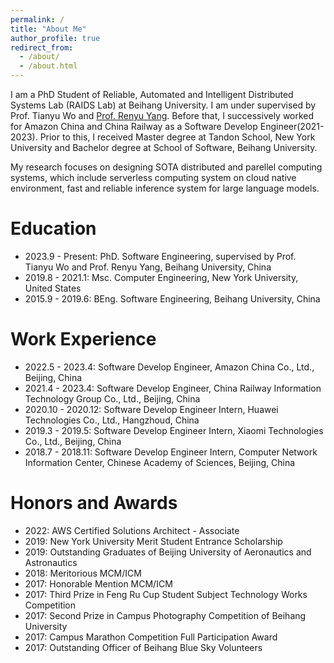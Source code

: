```yaml
---
permalink: /
title: "About Me"
author_profile: true
redirect_from: 
  - /about/
  - /about.html
---
```


I am a PhD Student of Reliable, Automated and Intelligent Distributed Systems Lab (RAIDS Lab) at Beihang University. I am under supervised by Prof. Tianyu Wo and [Prof. Renyu Yang]( href='https://yangrenyu.github.io/). Before that, I successively worked for Amazon China and China Railway as a Software Develop Engineer(2021-2023). Prior to this, I received Master degree at Tandon School, New York University and Bachelor degree at School of Software, Beihang University.

My research focuses on designing SOTA distributed and parellel computing systems, which include serverless computing system on cloud native environment, fast and reliable inference system for large language models. 

Education
======
- 2023.9 - Present: PhD. Software Engineering, supervised by Prof. Tianyu Wo and Prof. Renyu Yang, Beihang University, China   
- 2019.8 - 2021.1:  Msc. Computer Engineering, New York University, United States   
- 2015.9 - 2019.6:  BEng. Software Engineering, Beihang University, China   

Work Experience
======
- 2022.5 - 2023.4:    Software Develop Engineer, Amazon China Co., Ltd., Beijing, China
- 2021.4 - 2023.4:    Software Develop Engineer, China Railway Information Technology Group Co., Ltd., Beijing, China
- 2020.10 - 2020.12:  Software Develop Engineer Intern, Huawei Technologies Co., Ltd., Hangzhoud, China
- 2019.3 - 2019.5:    Software Develop Engineer Intern, Xiaomi Technologies Co., Ltd., Beijing, China
- 2018.7 - 2018.11:   Software Develop Engineer Intern, Computer Network Information Center, Chinese Academy of Sciences, Beijing, China

Honors and Awards
======
- 2022: AWS Certified Solutions Architect - Associate
- 2019: New York University Merit Student Entrance Scholarship
- 2019: Outstanding Graduates of Beijing University of Aeronautics and Astronautics
- 2018: Meritorious MCM/ICM
- 2017: Honorable Mention MCM/ICM
- 2017: Third Prize in Feng Ru Cup Student Subject Technology Works Competition
- 2017: Second Prize in Campus Photography Competition of Beihang University
- 2017: Campus Marathon Competition Full Participation Award
- 2017: Outstanding Officer of Beihang Blue Sky Volunteers
